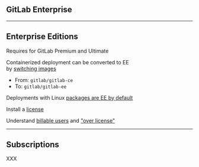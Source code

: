 <!-- .slide: id="gitlab_enterprise" class="vertical-center" -->

<i class="fa-duotone fa-building-flag fa-8x" style="float: right; color: grey;"></i>

## GitLab Enterprise

---

## Enterprise Editions

<i class="fa-duotone fa-building-flag fa-4x"></i> <!-- .element: style="float: right;" -->

Requires for GitLab Premium and Ultimate

Containerized deployment can be converted to EE<br/>by [switching images](https://docs.gitlab.com/ee/install/docker.html#convert-community-edition-to-enterprise-edition)
- From: `gitlab/gitlab-ce`
- To: `gitlab/gitlab-ee`

Deployments with Linux [packages are EE by default](https://about.gitlab.com/install/)

Install a [license](https://docs.gitlab.com/ee/administration/license.html)

Understand [billable users](https://docs.gitlab.com/ee/subscriptions/self_managed/#billable-users) and ["over license"](https://about.gitlab.com/pricing/licensing-faq/#what-does-users-over-license-mean)

---

## Subscriptions

XXX
